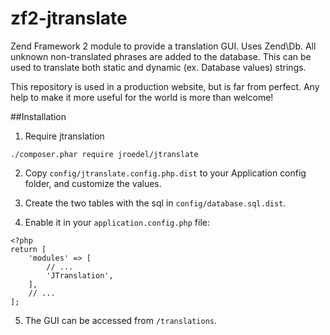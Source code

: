 # zf2-jtranslate
Zend Framework 2 module to provide a translation GUI. Uses Zend\Db. All unknown non-translated phrases are added to the database. This can be used to translate both static and dynamic (ex. Database values) strings.

This repository is used in a production website, but is far from perfect. Any help to make it more useful for the world is more than welcome!

##Installation
1. Require jtranslation
```
./composer.phar require jroedel/jtranslate
```

2. Copy `config/jtranslate.config.php.dist` to your Application config folder, and customize the values.

3. Create the two tables with the sql in `config/database.sql.dist`.

4. Enable it in your `application.config.php` file:
```
<?php
return [
    'modules' => [
        // ...
        'JTranslation',
    ],
    // ...
];
```

5. The GUI can be accessed from `/translations`.